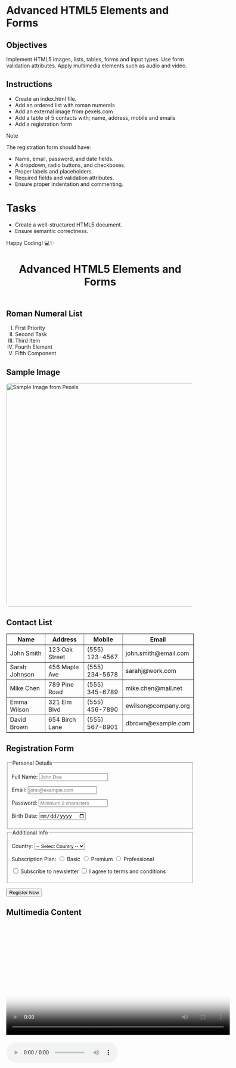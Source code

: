 # Advanced HTML5 Elements and Forms

## Objectives
Implement HTML5 images, lists, tables, forms and input types.
Use form validation attributes.
Apply multimedia elements such as audio and video.

## Instructions

- Create an index.html file.
- Add an ordered list with roman numerals
- Add an external image from pexels.com
- Add a table of 5 contacts with; name, address, mobile and emails
- Add a registration form

>[!NOTE]
>  The registration form should have:
>- Name, email, password, and date fields.
>- A dropdown, radio buttons, and checkboxes.
>- Proper labels and placeholders.
>- Required fields and validation attributes.
>- Ensure proper indentation and commenting.
 
# Tasks
- Create a well-structured HTML5 document.
- Ensure semantic correctness.

Happy Coding! 💻✨
<!DOCTYPE html>
<html lang="en">
<head>
    <meta charset="UTF-8">
    <meta name="viewport" content="width=device-width, initial-scale=1.0">
    <title>Advanced HTML5 Elements Practice</title>
</head>
<body>
    <header>
        <h1>Advanced HTML5 Elements and Forms</h1>
    </header>

   <main>
        <section>
            <h2>Roman Numeral List</h2>
            <ol type="I">
                <li>First Priority</li>
                <li>Second Task</li>
                <li>Third Item</li>
                <li>Fourth Element</li>
                <li>Fifth Component</li>
            </ol>
        </section>

   <section>
            <h2>Sample Image</h2>
            <img src="https://images.pexels.com/photos/674010/pexels-photo-674010.jpeg" 
                 alt="Sample Image from Pexels" 
                 width="600"
                 style="border-radius: 8px;">
        </section>
        <section>
            <h2>Contact List</h2>
            <table border="1" cellpadding="8">
                <thead>
                    <tr>
                        <th>Name</th>
                        <th>Address</th>
                        <th>Mobile</th>
                        <th>Email</th>
                    </tr>
                </thead>
                <tbody>
                    <tr>
                        <td>John Smith</td>
                        <td>123 Oak Street</td>
                        <td>(555) 123-4567</td>
                        <td>john.smith@email.com</td>
                    </tr>
                    <tr>
                        <td>Sarah Johnson</td>
                        <td>456 Maple Ave</td>
                        <td>(555) 234-5678</td>
                        <td>sarahj@work.com</td>
                    </tr>
                    <tr>
                        <td>Mike Chen</td>
                        <td>789 Pine Road</td>
                        <td>(555) 345-6789</td>
                        <td>mike.chen@mail.net</td>
                    </tr>
                    <tr>
                        <td>Emma Wilson</td>
                        <td>321 Elm Blvd</td>
                        <td>(555) 456-7890</td>
                        <td>ewilson@company.org</td>
                    </tr>
                    <tr>
                        <td>David Brown</td>
                        <td>654 Birch Lane</td>
                        <td>(555) 567-8901</td>
                        <td>dbrown@example.com</td>
                    </tr>
                </tbody>
            </table>
        </section>
        <section>
            <h2>Registration Form</h2>
            <form id="registrationForm">
               
   <fieldset>
                    <legend>Personal Details</legend>
                    <p>
                        <label for="fullName">Full Name:</label>
                        <input type="text" id="fullName" name="fullName" 
                               placeholder="John Doe" required minlength="3">
                    </p>
                    <p>
                        <label for="email">Email:</label>
                        <input type="email" id="email" name="email"
                               placeholder="john@example.com" required>
                    </p>
                    <p>
                        <label for="password">Password:</label>
                        <input type="password" id="password" name="password"
                               placeholder="Minimum 8 characters" 
                               required minlength="8">
                    </p>
                    <p>
                        <label for="birthdate">Birth Date:</label>
                        <input type="date" id="birthdate" name="birthdate" required>
                    </p>
                </fieldset>

  <fieldset>
                    <legend>Additional Info</legend>
                    <p>
                        <label for="country">Country:</label>
                        <select id="country" name="country" required>
                            <option value="">-- Select Country --</option>
                            <option value="us">United States</option>
                            <option value="ca">Canada</option>
                            <option value="uk">United Kingdom</option>
                            <option value="au">Australia</option>
                        </select>
                    </p>
                       <p>
                        <span>Subscription Plan:</span>
                        <label>
                            <input type="radio" name="plan" value="basic" required>
                            Basic
                        </label>
                        <label>
                            <input type="radio" name="plan" value="premium">
                            Premium
                        </label>
                        <label>
                            <input type="radio" name="plan" value="pro">
                            Professional
                        </label>
                    </p>
   <p>
                        <label>
                            <input type="checkbox" name="newsletter" required>
                            Subscribe to newsletter
                        </label>
                        <label>
                            <input type="checkbox" name="terms" required>
                            I agree to terms and conditions
                        </label>
                    </p>
                </fieldset>

   <button type="submit">Register Now</button>
            </form>
        </section>

     
   <section>
            <h2>Multimedia Content</h2>
            <video controls width="600" poster="https://picsum.photos/600/340">
                <source src="https://sample-videos.com/video123/mp4/720/big_buck_bunny_720p_1mb.mp4" 
                        type="video/mp4">
                Your browser does not support the video tag.
            </video>

  <audio controls style="margin-top: 20px;">
                <source src="https://sample-videos.com/audio/mp3/wave.mp3" 
                        type="audio/mpeg">
                Your browser does not support the audio element.
            </audio>
        </section>
    </main>
</body>
</html>
